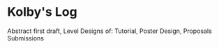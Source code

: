 # Kolby's Log
Abstract first draft, Level Designs of: Tutorial, Poster Design, Proposals Submissions
